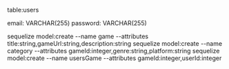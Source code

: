 table:users

email: VARCHAR(255)
password: VARCHAR(255)


sequelize model:create --name game --attributes title:string,gameUrl:string,description:string
sequelize model:create --name category --attributes gameId:integer,genre:string,platform:string
sequelize model:create --name usersGame --attributes gameId:integer,userId:integer